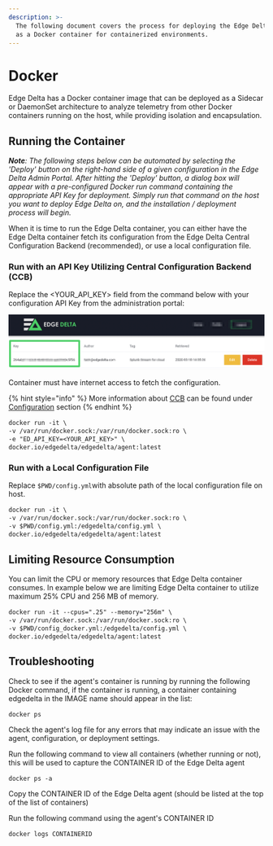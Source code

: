 ```yaml
---
description: >-
  The following document covers the process for deploying the Edge Delta service
  as a Docker container for containerized environments.
---
```


# Docker

Edge Delta has a Docker container image that can be deployed as a Sidecar or DaemonSet architecture to analyze telemetry from other Docker containers running on the host, while providing isolation and encapsulation.

## Running the Container

_**Note**: The following steps below can be automated by selecting the 'Deploy' button on the right-hand side of a given configuration in the Edge Delta Admin Portal. After hitting the 'Deploy' button, a dialog box will appear with a pre-configured Docker run command containing the appropriate API Key for deployment. Simply run that command on the host you want to deploy Edge Delta on, and the installation / deployment process will begin._

When it is time to run the Edge Delta container, you can either have the Edge Delta container fetch its configuration from the Edge Delta Central Configuration Backend \(recommended\), or use a local configuration file.

### Run with an API Key Utilizing Central Configuration Backend \(CCB\)

Replace the &lt;YOUR\_API\_KEY&gt; field from the command below with your configuration API Key from the administration portal:

![](../assets/screen-shot-2020-03-31-at-1.16.15-pm.png)

Container must have internet access to fetch the configuration.

{% hint style="info" %}
More information about [CCB](../configuration/ccb.md) can be found under [Configuration](../configuration/README.md) section
{% endhint %}

```text
docker run -it \
-v /var/run/docker.sock:/var/run/docker.sock:ro \
-e "ED_API_KEY=<YOUR_API_KEY>" \
docker.io/edgedelta/edgedelta/agent:latest
```

### Run with a Local Configuration File

Replace `$PWD/config.yml`with absolute path of the local configuration file on host.

```text
docker run -it \
-v /var/run/docker.sock:/var/run/docker.sock:ro \
-v $PWD/config.yml:/edgedelta/config.yml \
docker.io/edgedelta/edgedelta/agent:latest
```

## Limiting Resource Consumption

You can limit the CPU or memory resources that Edge Delta container consumes. In example below we are limiting Edge Delta container to utilize maximum 25% CPU and 256 MB of memory.

```text
docker run -it --cpus=".25" --memory="256m" \
-v /var/run/docker.sock:/var/run/docker.sock:ro \
-v $PWD/config_docker.yml:/edgedelta/config.yml \
docker.io/edgedelta/edgedelta/agent:latest
```

## Troubleshooting

Check to see if the agent's container is running by running the following Docker command, if the container is running, a container containing edgedelta in the IMAGE name should appear in the list:

```text
docker ps
```

Check the agent's log file for any errors that may indicate an issue with the agent, configuration, or deployment settings.

Run the following command to view all containers \(whether running or not\), this will be used to capture the CONTAINER ID of the Edge Delta agent

```text
docker ps -a
```

Copy the CONTAINER ID of the Edge Delta agent \(should be listed at the top of the list of containers\)

Run the following command using the agent's CONTAINER ID

```text
docker logs CONTAINERID
```

